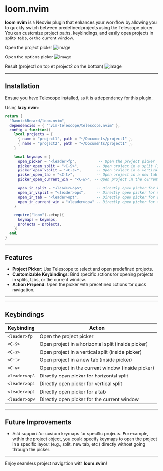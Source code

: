 # loom.nvim

**loom.nvim** is a Neovim plugin that enhances your workflow by allowing you to quickly switch between predefined projects using the Telescope picker. You can customize project paths, keybindings, and easily open projects in splits, tabs, or the current window.

Open the project picker
![image](https://github.com/user-attachments/assets/5e4bbd49-4945-4971-afc4-0370ec799b3d)

Open the options picker
![image](https://github.com/user-attachments/assets/9b4de00e-139c-4703-9656-b57374957666)

Result (project1 on top et project2 on the bottom) 
![image](https://github.com/user-attachments/assets/c12b54b7-c46c-41e8-bf0c-72904577b422)


---

## Installation

Ensure you have [Telescope](https://github.com/nvim-telescope/telescope.nvim) installed, as it is a dependency for this plugin.

Using **lazy.nvim**:

```lua
return {
  "DannickBedard/loom.nvim",
  dependencies = { "nvim-telescope/telescope.nvim" },
  config = function()
    local projects = {
      { name = "project1", path = "~/Documents/project1" },
      { name = "project2", path = "~/Documents/project1" },
    }

    local keymaps = {
      open_picker = "<leader>fp",          -- Open the project picker
      picker_open_split = "<C-S>",        -- Open project in a split (inside the picker)
      picker_open_vsplit = "<C-s>",       -- Open project in a vertical split (inside the picker)
      picker_open_tab = "<C-t>",          -- Open project in a new tab (inside the picker)
      picker_open_current_win = "<C-w>", -- Open project in the current window (inside the picker)

      open_in_split = "<leader>opS",      -- Directly open picker for horizontal split
      open_in_vsplit = "<leader>ops",     -- Directly open picker for vertical split
      open_in_tab = "<leader>opt",        -- Directly open picker for a tab
      open_in_current_win = "<leader>opw" -- Directly open picker for the current window
    }

    require("loom").setup({
      keymaps = keymaps,
      projects = projects,
    })
  end,
}
```

---

## Features

- **Project Picker**: Use Telescope to select and open predefined projects.
- **Customizable Keybindings**: Bind specific actions for opening projects in splits, tabs, or the current window.
- **Action Prepend**: Open the picker with predefined actions for quick navigation.

---


---

## Keybindings

| Keybinding    | Action                                          |
| ------------- | ----------------------------------------------- |
| `<leader>fp`  | Open the project picker                         |
| `<C-S>`       | Open project in a horizontal split (inside picker) |
| `<C-s>`       | Open project in a vertical split (inside picker)   |
| `<C-t>`       | Open project in a new tab (inside picker)          |
| `<C-w>`       | Open project in the current window (inside picker) |
| `<leader>opS` | Directly open picker for horizontal split          |
| `<leader>ops` | Directly open picker for vertical split            |
| `<leader>opt` | Directly open picker for a tab                     |
| `<leader>opw` | Directly open picker for the current window        |

---

## Future Improvements

- Add support for custom keymaps for specific projects. For example, within the project object, you could specify keymaps to open the project in a specific layout (e.g., split, new tab, etc.) directly without going through the picker.

---

Enjoy seamless project navigation with **loom.nvim**!

